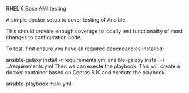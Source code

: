 RHEL 6 Base AMI testing

A simple docker setup to cover testing of Ansible.

This should provide enough coverage to locally test functionality of most changes to configuration code.

To test, first ensure you have all required dependancies installed:

ansible-galaxy install -r requirements.yml
ansible-galaxy install -r ../requirements.yml
Then we can execte the playbook. This will create a docker container based on Centos 6.10 and execute the playbook.

ansible-playbook main.yml
